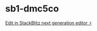 # sb1-dmc5co

[Edit in StackBlitz next generation editor ⚡️](https://stackblitz.com/~/github.com/imUNIKKK/sb1-dmc5co)